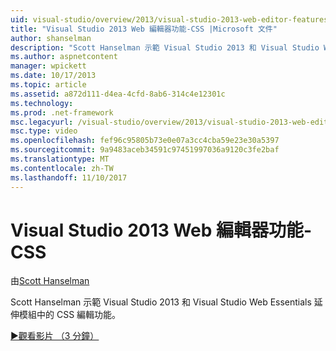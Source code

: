 ```yaml
---
uid: visual-studio/overview/2013/visual-studio-2013-web-editor-features-css
title: "Visual Studio 2013 Web 編輯器功能-CSS |Microsoft 文件"
author: shanselman
description: "Scott Hanselman 示範 Visual Studio 2013 和 Visual Studio Web Essentials 延伸模組中的 CSS 編輯功能。"
ms.author: aspnetcontent
manager: wpickett
ms.date: 10/17/2013
ms.topic: article
ms.assetid: a872d111-d4ea-4cfd-8ab6-314c4e12301c
ms.technology: 
ms.prod: .net-framework
msc.legacyurl: /visual-studio/overview/2013/visual-studio-2013-web-editor-features-css
msc.type: video
ms.openlocfilehash: fef96c95805b73e0e07a3cc4cba59e23e30a5397
ms.sourcegitcommit: 9a9483aceb34591c97451997036a9120c3fe2baf
ms.translationtype: MT
ms.contentlocale: zh-TW
ms.lasthandoff: 11/10/2017
---
```

<a name="visual-studio-2013-web-editor-features---css"></a>Visual Studio 2013 Web 編輯器功能-CSS
====================
由[Scott Hanselman](https://github.com/shanselman)

Scott Hanselman 示範 Visual Studio 2013 和 Visual Studio Web Essentials 延伸模組中的 CSS 編輯功能。

[&#9654;觀看影片 （3 分鐘）](https://channel9.msdn.com/Blogs/ASP-NET-Site-Videos/visual-studio-2013-web-editor-features-css)
